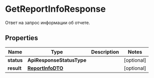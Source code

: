 

# GetReportInfoResponse

Ответ на запрос информации об отчете.

## Properties

Name | Type | Description | Notes
------------ | ------------- | ------------- | -------------
**status** | **ApiResponseStatusType** |  |  [optional]
**result** | [**ReportInfoDTO**](ReportInfoDTO.md) |  |  [optional]



